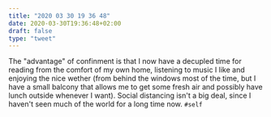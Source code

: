 ```yaml
---
title: "2020 03 30 19 36 48"
date: 2020-03-30T19:36:48+02:00
draft: false
type: "tweet"
---
```

The "advantage" of confinment is that I now have a decupled time for reading from the comfort of my own home, listening to music I like and enjoying the nice wether (from behind the windows most of the time, but I have a small balcony that allows me to get some fresh air and possibly have lunch outside whenever I want). Social distancing isn't a big deal, since I haven't seen much of the world for a long time now. `#self`
